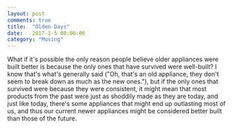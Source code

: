```yaml
---
layout: post
comments: true
title:  "Olden Days"
date:   2017-1-5 00:00:00
category: "Musing"
---
```


What if it's possible the only reason people believe older appliances were built better is because the only ones that have survived were well-built? I know that's what's generally said ("Oh, that's an old appliance, they don't seem to break down as much as the new ones."), but if the only ones that survived were because they were consistent, it might mean that most products from the past were just as shoddily made as they are today, and just like today, there's some appliances that might end up outlasting most of us, and thus our current newer appliances might be considered better built than those of the future.

